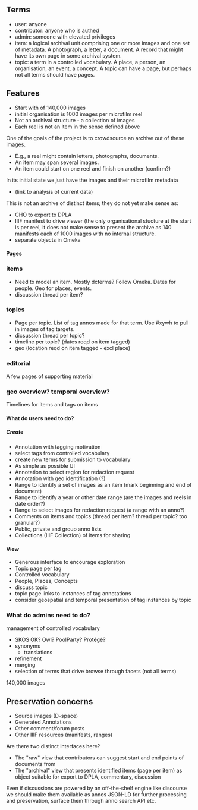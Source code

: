 ## Terms

- user: anyone
- contributor: anyone who is authed
- admin: someone with elevated privileges
- item: a logical archival unit comprising one or more images and one set of metadata. A photograph, a letter, a document. A record that might have its own page in some archival system.
- topic: a term in a controlled vocabulary. A place, a person, an organisation, an event, a concept. A topic can have a page, but perhaps not all terms should have pages.


## Features

- Start with of 140,000 images
- initial organisation is 1000 images per microfilm reel
- Not an archival structure - a collection of images
- Each reel is not an item in the sense defined above

One of the goals of the project is to crowdsource an archive out of these images.
- E.g., a reel might contain letters, photographs, documents.
- An item may span several images.
- An item could start on one reel and finish on another (confirm?)

In its initial state we just have the images and their microfilm metadata
 - (link to analysis of current data)

This is not an archive of distinct items; they do not yet make sense as: 
 - CHO to export to DPLA
 - IIIF manifest to drive viewer (the only organisational stucture at the start is per reel, it does not make sense to present the archive as 140 manifests each of 1000 images with no internal structure.
 - separate objects in Omeka

#### Pages

### items

- Need to model an item. Mostly dcterms? Follow Omeka. Dates for people. Geo for places, events.
- discussion thread per item?

### topics

- Page per topic. List of tag annos made for that term. Use #xywh to pull in images of tag targets.
- dicsussion thread per topic?
- timeline per topic? (dates reqd on item tagged)
- geo (location reqd on item tagged - excl place)

### editorial

A few pages of supporting material

### geo overview? temporal overview?

Timelines for items and tags on items

#### What do users need to do?

##### Create

- Annotation with tagging motivation
 - select tags from controlled vocabulary
 - create new terms for submission to vocabulary
 - As simple as possible UI
- Annotation to select region for redaction request
- Annotation with geo identification (?)
- Range to identify a set of images as an item (mark beginning and end of document)
- Range to identify a year or other date range (are the images and reels in date order?)
- Range to select images for redaction request (a range with an anno?)
- Comments on items and topics (thread per item? thread per topic? too granular?)
- Public, private and group anno lists
- Collections (IIIF Collection) of items for sharing

#### View

- Generous interface to encourage exploration
- Topic page per tag
 - Controlled vocabulary
 - People, Places, Concepts
 - discuss topic
 - topic page links to instances of tag annotations
 - consider geospatial and temporal presentation of tag instances by topic


### What do admins need to do?

management of controlled vocabulary
- SKOS OK? Owl? PoolParty? Protégé?
 - synonyms
     - translations
 - refinement
 - merging
 - selection of terms that drive browse through facets (not all terms)
 
 140,000 images

## Preservation concerns

- Source images (D-space)
- Generated Annotations
- Other comment/forum posts
- Other IIIF resources (manifests, ranges)

Are there two distinct interfaces here?
- The "raw" view that contributors can suggest start and end points of documents from
- The "archival" view that presents identified items (page per item) as object suitable for export to DPLA, commentary, discussion

Even if discussions are powered by an off-the-shelf engine like discourse we should make them available as annos JSON-LD for further processing and preservation, surface them through anno search API etc.
 
